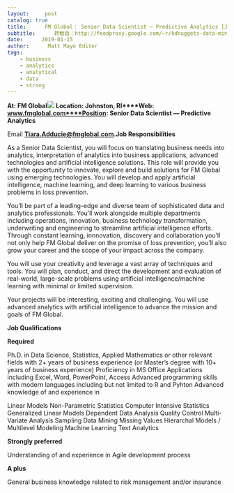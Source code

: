 ```yaml
---
layout:     post
catalog: true
title:      FM Global： Senior Data Scientist — Predictive Analytics [Johnston, RI]
subtitle:      转载自：http://feedproxy.google.com/~r/kdnuggets-data-mining-analytics/~3/CVjF3bTzd0k/01-15-fm-global-senior-data-scientist-predictive-analytics.html
date:      2019-01-15
author:      Matt Mayo Editor
tags:
    - business
    - analytics
    - analytical
    - data
    - strong
---
```


**At: FM Global**![](http://feedproxy.google.com/jimg/fm-global.jpg)
**Location: Johnston, RI****Web: www.fmglobal.com****Position: Senior Data Scientist — Predictive Analytics**

Email **Tiara.Adducie@fmglobal.com**.**Job Responsibilities**

As a Senior Data Scientist, you will focus on translating business needs into analytics, interpretation of analytics into business applications, advanced technologies and artificial intelligence solutions. This role will provide you with the opportunity to innovate, explore and build solutions for FM Global using emerging technologies. You will develop and apply artificial intelligence, machine learning, and deep learning to various business problems in loss prevention. 

You’ll be part of a leading-edge and diverse team of sophisticated data and analytics professionals. You’ll work alongside multiple departments including operations, innovation, business technology transformation, underwriting and engineering to streamline artificial intelligence efforts. Through constant learning, innnovation, discovery and collaboration you’ll not only help FM Global deliver on the promise of loss prevention, you’ll also grow your career and the scope of your impact across the company.

You will use your creativity and leverage a vast array of techniques and tools. You will plan, conduct, and direct the development and evaluation of real-world, large-scale problems using artificial intelligence/machine learning with minimal or limited supervision. 

Your projects will be interesting, exciting and challenging. You will use advanced analytics with artificial intelligence to advance the mission and goals of FM Global.

**Job Qualifications**

**Required**

Ph.D. in Data Science, Statistics, Applied Mathematics or other relevant fields with 2+ years of business experience (or Master’s degree with 10+ years of business experience)
Proficiency in MS Office Applications including Excel, Word, PowerPoint, Access
Advanced programming skills with modern languages including but not limited to R and Pyhton
Advanced knowledge of and experience in

Linear Models
Non-Parametric Statistics
Computer Intensive Statistics
Generalized Linear Models
Dependent Data Analysis
Quality Control
Multi-Variate Analysis
Sampling
Data Mining
Missing Values
Hierarchal Models / Multilevel Modeling
Machine Learning
Text Analytics

**Strongly preferred**

Understanding of and experience in Agile development process

**A plus**

General business knowledge related to risk management and/or insurance
